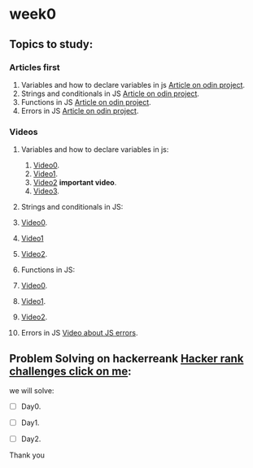 # week0

## Topics to study:

### Articles first
1. Variables and how to declare variables in js [Article on odin project](https://www.theodinproject.com/lessons/foundations-fundamentals-part-1). 
2. Strings and conditionals in JS [Article on odin project](https://www.theodinproject.com/lessons/foundations-fundamentals-part-2). 
3. Functions in JS [Article on odin project](https://www.theodinproject.com/lessons/foundations-fundamentals-part-3). 
4. Errors in JS [Article on odin project](https://www.theodinproject.com/lessons/foundations-understanding-errors). 

### Videos
1. Variables and how to declare variables in js: 
   1. [Video0](https://www.youtube.com/watch?v=7J545CYg8W4&list=PL-xu4i_QDSxcoDNeh8rx5-pHCCTOg0XsI&index=2).
   2. [Video1](https://www.youtube.com/watch?v=aKKIUIcM6sE&list=PLtFbQRDJ11kFJFzd5UNy5vSnkbR031vG9&index=31). 
   3. [Video2](https://www.youtube.com/watch?v=9t-ap4CJdc8&list=PLtxOBbrOOPH662qi7iHkyH4_TY3wMslp2&index=2) **important video**. 
   4. [Video3](https://www.youtube.com/watch?v=Svl1BjWgWnU&list=PL-xu4i_QDSxcoDNeh8rx5-pHCCTOg0XsI&index=3).
  
2. Strings and conditionals in JS:
  1. [Video0](https://www.youtube.com/watch?v=pyvS0zwYbiM&list=PL-xu4i_QDSxcoDNeh8rx5-pHCCTOg0XsI&index=5). 
  2. [Video1](https://www.youtube.com/watch?v=8QZ8Ogc3lAs&list=PL-xu4i_QDSxcoDNeh8rx5-pHCCTOg0XsI&index=10) 
  3. [Video2](https://www.youtube.com/watch?v=hG-7O-_4rr4&list=PLtFbQRDJ11kFJFzd5UNy5vSnkbR031vG9&index=32). 
  
3. Functions in JS:
  1. [Video0](https://www.youtube.com/watch?v=RtNCotW8I0g&list=PL-xu4i_QDSxcoDNeh8rx5-pHCCTOg0XsI&index=4).
  2. [Video1](https://www.youtube.com/watch?v=96AvyA-okIk&list=PLtFbQRDJ11kFJFzd5UNy5vSnkbR031vG9&index=33). 
  3. [Video2](https://www.youtube.com/watch?v=otQ82Wm9lX8&list=PLtxOBbrOOPH662qi7iHkyH4_TY3wMslp2&index=3). 
  
4. Errors in JS [Video about JS errors](https://www.youtube.com/watch?v=O0EHKBi7iXU&list=PL-xu4i_QDSxcoDNeh8rx5-pHCCTOg0XsI&index=6). 


## Problem Solving on hackerreank [Hacker rank challenges click on me](https://www.hackerrank.com/domains/tutorials/10-days-of-javascript):
we will solve:
- [ ] Day0.
- [ ] Day1.
- [ ] Day2.


Thank you 
